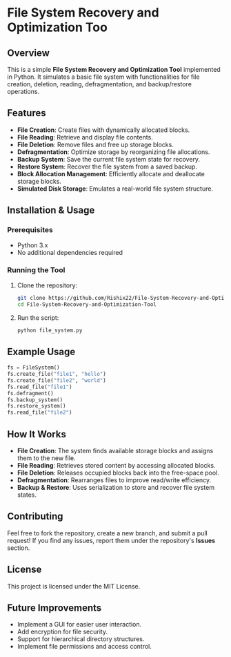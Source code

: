 # File System Recovery and Optimization Too

## Overview
This is a simple **File System Recovery and Optimization Tool** implemented in Python. It simulates a basic file system with functionalities for file creation, deletion, reading, defragmentation, and backup/restore operations.

## Features
- **File Creation**: Create files with dynamically allocated blocks.
- **File Reading**: Retrieve and display file contents.
- **File Deletion**: Remove files and free up storage blocks.
- **Defragmentation**: Optimize storage by reorganizing file allocations.
- **Backup System**: Save the current file system state for recovery.
- **Restore System**: Recover the file system from a saved backup.
- **Block Allocation Management**: Efficiently allocate and deallocate storage blocks.
- **Simulated Disk Storage**: Emulates a real-world file system structure.

## Installation & Usage
### Prerequisites
- Python 3.x
- No additional dependencies required

### Running the Tool
1. Clone the repository:
   ```bash
   git clone https://github.com/Rishix22/File-System-Recovery-and-Optimization-Tool.git
   cd File-System-Recovery-and-Optimization-Tool
   ```
2. Run the script:
   ```bash
   python file_system.py
   ```

## Example Usage
```python
fs = FileSystem()
fs.create_file("file1", "hello")
fs.create_file("file2", "world")
fs.read_file("file1")
fs.defragment()
fs.backup_system()
fs.restore_system()
fs.read_file("file2")
```

## How It Works
- **File Creation**: The system finds available storage blocks and assigns them to the new file.
- **File Reading**: Retrieves stored content by accessing allocated blocks.
- **File Deletion**: Releases occupied blocks back into the free-space pool.
- **Defragmentation**: Rearranges files to improve read/write efficiency.
- **Backup & Restore**: Uses serialization to store and recover file system states.

## Contributing
Feel free to fork the repository, create a new branch, and submit a pull request! If you find any issues, report them under the repository's **Issues** section.

## License
This project is licensed under the MIT License.

## Future Improvements
- Implement a GUI for easier user interaction.
- Add encryption for file security.
- Support for hierarchical directory structures.
- Implement file permissions and access control.

